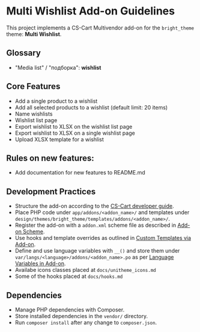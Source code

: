 # Multi Wishlist Add-on Guidelines

This project implements a CS-Cart Multivendor add-on for the `bright_theme` theme: **Multi Wishlist**.

## Glossary
- "Media list" / "подборка": **wishlist**

## Core Features
- Add a single product to a wishlist
- Add all selected products to a wishlist (default limit: 20 items)
- Name wishlists
- Wishlist list page
- Export wishlist to XLSX on the wishlist list page
- Export wishlist to XLSX on a single wishlist page
- Upload XLSX template for a wishlist

## Rules on new features:
- Add documentation for new features to README.md

## Development Practices
- Structure the add-on according to the [CS-Cart developer guide](https://docs.cs-cart.com/latest/developer_guide/addons/index.html).
- Place PHP code under `app/addons/<addon_name>/` and templates under `design/themes/bright_theme/templates/addons/<addon_name>/`.
- Register the add-on with a `addon.xml` scheme file as described in [Add-on Scheme](https://docs.cs-cart.com/latest/developer_guide/addons/addon_scheme.html).
- Use hooks and template overrides as outlined in [Custom Templates via Add-on](https://docs.cs-cart.com/latest/developer_guide/addons/tutorials/custom_templates_via_addon.html).
- Define and use language variables with `__()` and store them under `var/langs/<language>/addons/<addon_name>.po` as per [Language Variables in Add-on](https://docs.cs-cart.com/latest/developer_guide/addons/language_variables_in_addon.html).
- Availabe icons classes placed at `docs/unitheme_icons.md`
- Some of the hooks placed at `docs/hooks.md`

## Dependencies
- Manage PHP dependencies with Composer.
- Store installed dependencies in the `vendor/` directory.
- Run `composer install` after any change to `composer.json`.

